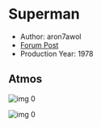# Superman

* Author: aron7awol
* [Forum Post](https://www.avsforum.com/threads/bass-eq-for-filtered-movies.2995212/post-57058826)
* Production Year: 1978

## Atmos

![img 0](https://i.imgur.com/q2x4esX.jpg)

![img 0](https://i.imgur.com/QuTVN4z.jpg)

